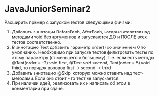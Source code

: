 # JavaJuniorSeminar2

Расширить пример с запуском тестов следующими фичами:
1. Добавить аннотации BeforeEach, AfterEach, которые ставятся над методами void без аргументов и запускаются ДО и ПОСЛЕ всех тестов соответственно.
2. В аннотацию Test добавить параметр order() со значением 0 по умолчанию. Необходимо при запуске тестов фильтровать тесты по этому параметру (от меньшего к большему). Т.е. если есть методы @Test(order = -2) void first, @Test void second, Test(order = 5) void third, то порядок вызовов first -> second -> third
3. Добавить аннотацию @Skip, которую можно ставить над тест-методами. Если она стоит - то тест не запускается.
4. При наличии идей, реализовать их и написать об этом в комментарии при сдаче.
